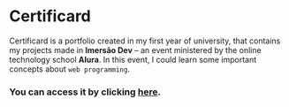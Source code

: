 # Certificard
Certificard is a portfolio created in my first year of university, that contains my projects made in **Imersão Dev** – an event ministered by the online technology school **Alura**.
In this event, I could learn some important concepts about `web programming`.  
  
### You can access it by clicking [here](https://mathgurgel.github.io/certificard/).
